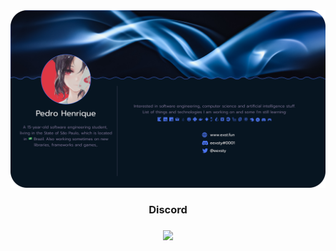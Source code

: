 <div align="center">
  <img src="Frame 1 (1).png" />
  <br/>
  <h3>Discord<h3/>
  <a href="https://discord.com/users/929877747151548487">
    <img src="https://lanyard.cnrad.dev/api/929877747151548487" />
  </a>
</div>
